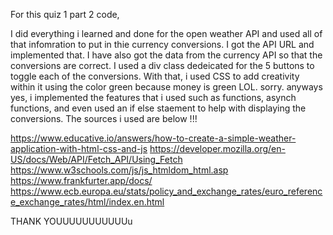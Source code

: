 For this quiz 1 part 2 code,

I did everything i learned and done for the open weather API and used all of that infomration to put in thie currency conversions. I got the API URL and implemented that. I have also got the data from the currency API so that the conversions are correct. I used a div class dedeicated for the 5 buttons to toggle each of the conversions. With that, i used CSS to add creativity within it using the color green because money is green LOL. sorry. anyways yes, i implemented the features that i used such as functions, asynch functions, and even used an if else staement to help with displaying the conversions. The sources i used are below !!!



https://www.educative.io/answers/how-to-create-a-simple-weather-application-with-html-css-and-js
https://developer.mozilla.org/en-US/docs/Web/API/Fetch_API/Using_Fetch
https://www.w3schools.com/js/js_htmldom_html.asp
https://www.frankfurter.app/docs/
https://www.ecb.europa.eu/stats/policy_and_exchange_rates/euro_reference_exchange_rates/html/index.en.html


THANK YOUUUUUUUUUUUu